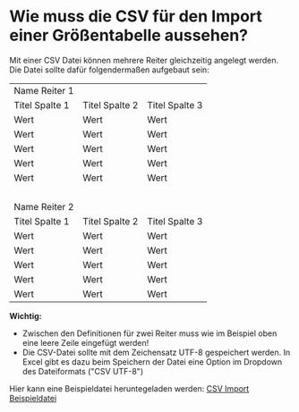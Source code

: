 # Wie muss die CSV für den Import einer Größentabelle aussehen?

Mit einer CSV Datei können mehrere Reiter gleichzeitig angelegt werden. Die Datei sollte dafür folgendermaßen
aufgebaut sein:

<table>
<tbody>
<tr><td>Name Reiter 1</td><td></td><td></td></tr>
<tr><td>Titel Spalte 1</td><td>Titel Spalte 2</td><td>Titel Spalte 3</td></tr>
<tr><td>Wert</td><td>Wert</td><td>Wert</td></tr>
<tr><td>Wert</td><td>Wert</td><td>Wert</td></tr>
<tr><td>Wert</td><td>Wert</td><td>Wert</td></tr>
<tr><td>Wert</td><td>Wert</td><td>Wert</td></tr>
<tr><td>Wert</td><td>Wert</td><td>Wert</td></tr>
<tr><td>&nbsp;</td><td></td><td></td></tr>
<tr><td>Name Reiter 2</td><td></td><td></td></tr>
<tr><td>Titel Spalte 1</td><td>Titel Spalte 2</td><td>Titel Spalte 3</td></tr>
<tr><td>Wert</td><td>Wert</td><td>Wert</td></tr>
<tr><td>Wert</td><td>Wert</td><td>Wert</td></tr>
<tr><td>Wert</td><td>Wert</td><td>Wert</td></tr>
<tr><td>Wert</td><td>Wert</td><td>Wert</td></tr>
<tr><td>Wert</td><td>Wert</td><td>Wert</td></tr>
</tbody>
</table

**Wichtig:** 
- Zwischen den Definitionen für zwei Reiter muss wie im Beispiel oben eine leere Zeile eingefügt werden!
- Die CSV-Datei sollte mit dem Zeichensatz UTF-8 gespeichert werden. In Excel gibt es dazu beim Speichern der Datei
  eine Option im Dropdown des Dateiformats ("CSV UTF-8")

Hier kann eine Beispieldatei heruntegeladen werden: [CSV Import Beispieldatei](./files/sizechart-sample-import.csv)